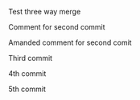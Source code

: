Test three way merge

Comment for second commit

Amanded comment for second comit

Third commit

4th commit

5th commit
